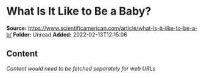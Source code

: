 # What Is It Like to Be a Baby?

**Source:** https://www.scientificamerican.com/article/what-is-it-like-to-be-a-b/
**Folder:** Unread
**Added:** 2022-02-13T12:15:06




## Content
*Content would need to be fetched separately for web URLs*
